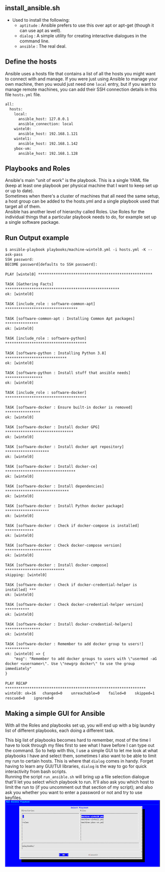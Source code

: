 ## install_ansible.sh
- Used to install the following:
    - ` aptitude ` : Ansible prefers to use this over apt or apt-get (though it can use apt as well).
    - ` dialog ` : A simple utility for creating interactive dialogues in the command line.
    - ` ansible ` : The real deal.

## Define the hosts

Ansible uses a hosts file that contains a list of all the hosts you might want to connect with and manage. If you were just using Ansible to manage your own machine, then you would just need one `local` entry, but if you want to manage remote machines, you can add their SSH connection details in this file `hosts.yml` file.
```
all:
  hosts:
    local:
      ansible_host: 127.0.0.1
      ansible_connection: local
    wintel0:
      ansible_host: 192.168.1.121
    wintel1:
      ansible_host: 192.168.1.142
    ybox-vm:
      ansible_host: 192.168.1.128
```

## Playbooks and Roles
Ansible's main "unit of work" is the playbook. This is a single YAML file (keep at least one playbook per physical machine that I want to keep set up or up to date). <br>
Sometimes when there's a cluster of machines that all need the same setup, a host group can be added to the hosts.yml and a single playbook used that target all of them. <br>
Ansible has another level of hierarchy called Roles. Use Roles for the individual things that a particular playbook needs to do, for example set up a single software package.

## Run Output example
```
$ ansible-playbook playbooks/machine-wintel0.yml -i hosts.yml -K --ask-pass
SSH password:
BECOME password[defaults to SSH password]:

PLAY [wintel0] ****************************************************

TASK [Gathering Facts] ****************************************************
ok: [wintel0]

TASK [include_role : software-common-apt] *********************************

TASK [software-common-apt : Installing Common Apt packages] ***************
ok: [wintel0]

TASK [include_role : software-python] *************************************

TASK [software-python : Installing Python 3.8] ****************************
ok: [wintel0]

TASK [software-python : Install stuff that ansible needs] *****************
ok: [wintel0]

TASK [include_role : software-docker] *************************************

TASK [software-docker : Ensure built-in docker is removed] ****************
ok: [wintel0]

TASK [software-docker : Install docker GPG] *******************************
ok: [wintel0]

TASK [software-docker : Install docker apt repository] ********************
ok: [wintel0]

TASK [software-docker : Install docker-ce] ********************************
ok: [wintel0]

TASK [software-docker : Install dependencies] *****************************
ok: [wintel0]

TASK [software-docker : Install Python docker package] ********************
ok: [wintel0]

TASK [software-docker : Check if docker-compose is installed] *************
ok: [wintel0]

TASK [software-docker : Check docker-compose version] *********************
ok: [wintel0]

TASK [software-docker : Install docker-compose] ***************************
skipping: [wintel0]

TASK [software-docker : Check if docker-credential-helper is installed] ***
ok: [wintel0]

TASK [software-docker : Check docker-credential-helper version] ***********
ok: [wintel0]

TASK [software-docker : Install docker-credential-helpers] ****************
ok: [wintel0]

TASK [software-docker : Remember to add docker group to users!] ***********
ok: [wintel0] => {
    "msg": "Remember to add docker groups to users with \"usermod -aG docker <username>\". Use \"newgrp docker\" to use the group immediately"
}

PLAY RECAP ****************************************************************
wintel0: ok=16   changed=0    unreachable=0    failed=0    skipped=1    rescued=0    ignored=0
```

## Making a simple GUI for Ansible
With all the Roles and playbooks set up, you will end up with a big laundry list of different playbooks, each doing a different task. <br>

This big list of playbooks becomes hard to remember, most of the time I have to look through my files first to see what I have before I can type out the command. So to help with this, I use a simple GUI to let me look at what playbooks I have and select them, sometimes I also want to be able to limit my run to certain hosts. This is where that `dialog` comes in handy. Forget having to learn any GUI/TUI libraries, `dialog` is the way to go for quick interactivity from bash scripts. <br>
Running the script `run_ansible.sh` will bring up a file selection dialogue that'll let you select which playbook to run. It'll also ask you which host to limit the run to (if you uncomment out that section of my script); and also ask you whether you want to enter a password or not and try to use keyfiles. <br>
![Ansible GUI](../img/ansible.png)